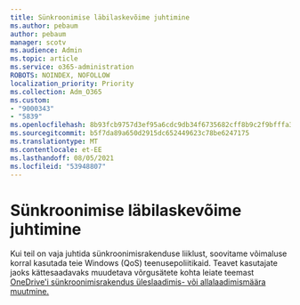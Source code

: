```yaml
---
title: Sünkroonimise läbilaskevõime juhtimine
ms.author: pebaum
author: pebaum
manager: scotv
ms.audience: Admin
ms.topic: article
ms.service: o365-administration
ROBOTS: NOINDEX, NOFOLLOW
localization_priority: Priority
ms.collection: Adm_O365
ms.custom:
- "9000343"
- "5839"
ms.openlocfilehash: 8b93fcb9757d3ef95a6cdc9db34f6735682cff8b9c2f9bfffa38a547326b69e7
ms.sourcegitcommit: b5f7da89a650d2915dc652449623c78be6247175
ms.translationtype: MT
ms.contentlocale: et-EE
ms.lasthandoff: 08/05/2021
ms.locfileid: "53948807"
---
```

# <a name="control-sync-throughput"></a>Sünkroonimise läbilaskevõime juhtimine

Kui teil on vaja juhtida sünkroonimisrakenduse liiklust, soovitame võimaluse korral kasutada teie Windows (QoS) teenusepoliitikaid. Teavet kasutajate jaoks kättesaadavaks muudetava võrgusätete kohta leiate teemast [OneDrive'i sünkroonimisrakendus üleslaadimis- või allalaadimismäära muutmine.](https://support.office.com/article/71cc69da-2371-4981-8cc8-b4558bdda56e)